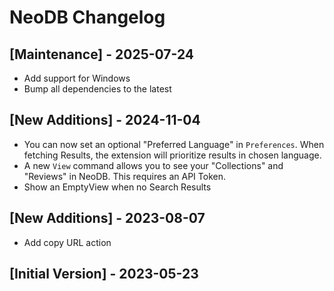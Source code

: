 # NeoDB Changelog

## [Maintenance] - 2025-07-24

- Add support for Windows
- Bump all dependencies to the latest

## [New Additions] - 2024-11-04

- You can now set an optional "Preferred Language" in `Preferences`. When fetching Results, the extension will prioritize results in chosen language.
- A new `View` command allows you to see your "Collections" and "Reviews" in NeoDB. This requires an API Token.
- Show an EmptyView when no Search Results

## [New Additions] - 2023-08-07

- Add copy URL action

## [Initial Version] - 2023-05-23
